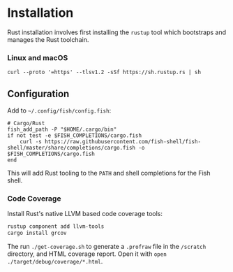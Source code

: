 # Installation

Rust installation involves first installing the `rustup` tool which bootstraps and manages the Rust toolchain.
### Linux and macOS

```fish
curl --proto '=https' --tlsv1.2 -sSf https://sh.rustup.rs | sh
```

## Configuration

Add to `~/.config/fish/config.fish`:

```fish
# Cargo/Rust
fish_add_path -P "$HOME/.cargo/bin"
if not test -e $FISH_COMPLETIONS/cargo.fish
    curl -s https://raw.githubusercontent.com/fish-shell/fish-shell/master/share/completions/cargo.fish -o $FISH_COMPLETIONS/cargo.fish
end
```

This will add Rust tooling to the `PATH` and shell completions for the Fish shell.

### Code Coverage

Install Rust's native LLVM based code coverage tools:

```bash
rustup component add llvm-tools
cargo install grcov
```

The run `./get-coverage.sh` to generate a `.profraw` file in the `/scratch` directory, and HTML coverage report. Open it with `open ./target/debug/coverage/*.html`.
